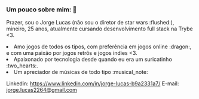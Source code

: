 ### Um pouco sobre mim: 👋

<p>Prazer, sou o Jorge Lucas (não sou o diretor de star wars :flushed:), mineiro, 25 anos, atualmente cursando desenvolvimento full stack na Trybe <3.</p>
<li>Amo jogos de todos os tipos, com preferência em jogos online :dragon:, e com uma paixão por jogos retrôs e jogos indies <3.</li>
<li>Apaixonado por tecnologia desde quando eu era um suricatinho :two_hearts:.</li>
<li>Um apreciador de músicas de todo tipo :musical_note: </li>

Linkedin: https://www.linkedin.com/in/jorge-lucas-b9a2331a7/
E-mail: jorge.lucas2264@gmail.com
